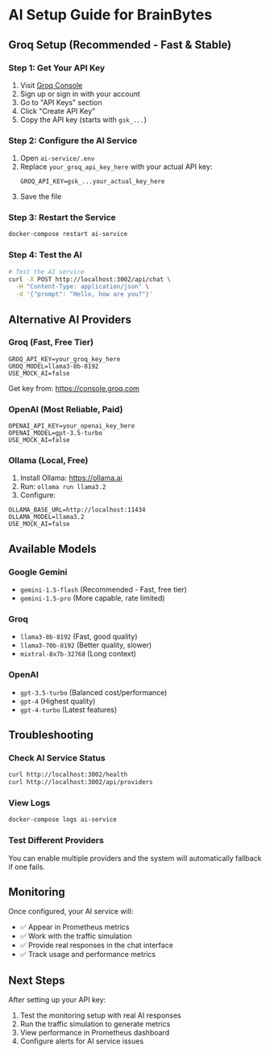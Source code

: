 # AI Setup Guide for BrainBytes

## Groq Setup (Recommended - Fast & Stable)

### Step 1: Get Your API Key
1. Visit [Groq Console](https://console.groq.com)
2. Sign up or sign in with your account
3. Go to "API Keys" section
4. Click "Create API Key"
5. Copy the API key (starts with `gsk_...`)

### Step 2: Configure the AI Service
1. Open `ai-service/.env`
2. Replace `your_groq_api_key_here` with your actual API key:
   ```
   GROQ_API_KEY=gsk_...your_actual_key_here
   ```
3. Save the file

### Step 3: Restart the Service
```bash
docker-compose restart ai-service
```

### Step 4: Test the AI
```bash
# Test the AI service
curl -X POST http://localhost:3002/api/chat \
  -H "Content-Type: application/json" \
  -d '{"prompt": "Hello, how are you?"}'
```

## Alternative AI Providers

### Groq (Fast, Free Tier)
```env
GROQ_API_KEY=your_groq_key_here
GROQ_MODEL=llama3-8b-8192
USE_MOCK_AI=false
```
Get key from: https://console.groq.com

### OpenAI (Most Reliable, Paid)
```env
OPENAI_API_KEY=your_openai_key_here
OPENAI_MODEL=gpt-3.5-turbo
USE_MOCK_AI=false
```

### Ollama (Local, Free)
1. Install Ollama: https://ollama.ai
2. Run: `ollama run llama3.2`
3. Configure:
```env
OLLAMA_BASE_URL=http://localhost:11434
OLLAMA_MODEL=llama3.2
USE_MOCK_AI=false
```

## Available Models

### Google Gemini
- `gemini-1.5-flash` (Recommended - Fast, free tier)
- `gemini-1.5-pro` (More capable, rate limited)

### Groq
- `llama3-8b-8192` (Fast, good quality)
- `llama3-70b-8192` (Better quality, slower)
- `mixtral-8x7b-32768` (Long context)

### OpenAI
- `gpt-3.5-turbo` (Balanced cost/performance)
- `gpt-4` (Highest quality)
- `gpt-4-turbo` (Latest features)

## Troubleshooting

### Check AI Service Status
```bash
curl http://localhost:3002/health
curl http://localhost:3002/api/providers
```

### View Logs
```bash
docker-compose logs ai-service
```

### Test Different Providers
You can enable multiple providers and the system will automatically fallback if one fails.

## Monitoring

Once configured, your AI service will:
- ✅ Appear in Prometheus metrics
- ✅ Work with the traffic simulation
- ✅ Provide real responses in the chat interface
- ✅ Track usage and performance metrics

## Next Steps

After setting up your API key:
1. Test the monitoring setup with real AI responses
2. Run the traffic simulation to generate metrics
3. View performance in Prometheus dashboard
4. Configure alerts for AI service issues